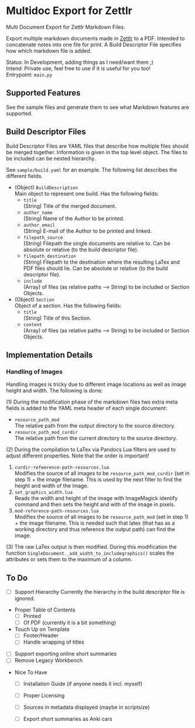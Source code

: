 # Multidoc Export for Zettlr

Multi Document Export for Zettlr Markdown Files.

Export multiple markdown documents made in [Zettlr](https://github.com/Zettlr/Zettlr) to a PDF. Intended to concatenate notes into one file for print. A Build Descriptor File specifies how which markdown file is added.

Status: In Development, adding things as I need/want them ;)  
Intend: Private use, feel free to use if it is useful for you too!  
Entrypoint: `main.py`  

## Supported Features

See the sample files and generate them to see what Markdown features are supported.

## Build Descriptor Files

Build Descriptor Files are YAML files that describe how multiple files should be merged together. Information is given in the top level object. The files to be included can be nested hierarchy.

See `sample/build.yaml` for an example. The following list describes the different fields.

-   (Object) `BuildDescription`  
    Main object to represent one build. Has the following fields:
    -   `title`  
        (String) Title of the merged document.
    -   `author_name`  
        (String) Name of the Author to be printed.
    -   `author_email`  
        (String) E-mail of the Author to be printed and linked.
    -   `filepath_source`  
        (String) Filepath the single documents are relative to. Can be absolute or relative (to the build descriptor file).
    -   `filepath_destination`  
        (String) Filepath to the destination where the resulting LaTex and PDF files should lie. Can be absolute or relative (to the build descriptor file).
    -   `include`  
        (Array) of files (as relative paths --> String) to be included or Section Objects.
-   (Object) `Section`  
    Object of a section. Has the following fields:
    -   `title`  
        (String) Title of this Section.
    -   `content`  
        (Array) of files (as relative paths --> String) to be included or Section Objects.

## Implementation Details

### Handling of Images

Handling images is tricky due to different image locations as well as image height and width. The following is done:

(1) During the modification phase of the markdown files two extra meta fields is added to the YAML meta header of each single document:

-   `resource_path_mod`  
    The relative path from the output directory to the source directory.
-   `resource_path_mod_curdir`  
    The relative path from the current directory to the source directory.

(2) During the compilation to LaTex via Pandocs Lua filters are used to adjust different properties. Note that the order is important!

1.  `curdir-refeerence-path-resources.lua`  
    Modifies the source of all images to be `resource_path_mod_curdir`  (set in step 1) + the image filename. This is used by the next filter to find the height and width of the image.
2.  `set_graphics_width.lua`  
    Reads the width and height of the image with ImageMagick identify command and then sets the height and with of the image in pixels.
3.  `mod-reference-path-resources.lua`  
    Modifies the source of all images to be `resource_path_mod` (set in step 1) + the image filename. This is needed such that latex (that has as a working directory and thus reference the output path) can find the image.

(3) The raw LaTex output is then modified. During this modification the function `SingleDocument._add_width_to_includegraphics()` scales the attributes or sets them to the maximum of a column.

 ## To Do

-   [ ] Support Hierarchy
    Currently the hierarchy in the build descriptor file is ignored.
-   Proper Table of Contents
    -   [ ] Printed
    -   [ ] Of PDF (currently it is a bit something)
-   Touch Up on Template
    -   [ ] Footer/Header
    -   [ ] Handle wrapping of titles
-   [ ] Support exporting online short summaries
-   [ ] Remove Legacy Workbench

-   Nice To Have
    -   [ ] Installation Guide (if anyone needs it incl. myself)
    -   [ ] Proper Licensing
    -   [ ] Sources in metadata displayed (maybe in scriptsize)
    -   [ ] Export short summaries as Anki cars

